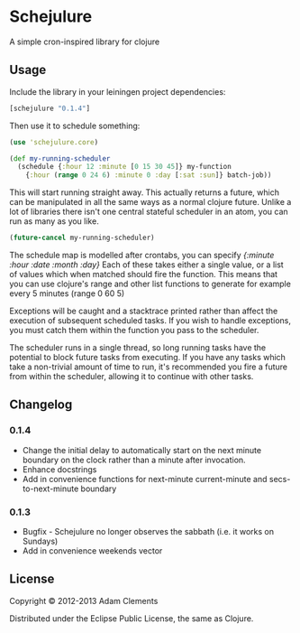 # Schejulure

A simple cron-inspired library for clojure

## Usage

Include the library in your leiningen project dependencies:

```clojure
[schejulure "0.1.4"]
```

Then use it to schedule something:

```clojure
(use 'schejulure.core)

(def my-running-scheduler
  (schedule {:hour 12 :minute [0 15 30 45]} my-function
    {:hour (range 0 24 6) :minute 0 :day [:sat :sun]} batch-job))
```

This will start running straight away. This actually returns a future, which can be manipulated in all the same ways as a normal clojure future. Unlike a lot of libraries there isn't one central stateful scheduler in an atom, you can run as many as you like.

```clojure
(future-cancel my-running-scheduler)
```

The schedule map is modelled after crontabs, you can specify _{:minute :hour :date :month :day}_
Each of these takes either a single value, or a list of values which when matched should fire the function. This means that you can use clojure's range and other list functions to generate for example every 5 minutes (range 0 60 5)

Exceptions will be caught and a stacktrace printed rather than affect
the execution of subsequent scheduled tasks. If you wish to handle
exceptions, you must catch them within the function you pass to the
scheduler.

The scheduler runs in a single thread, so long running tasks have the
potential to block future tasks from executing. If you have any tasks
which take a non-trivial amount of time to run, it's recommended you
fire a future from within the scheduler, allowing it to continue with
other tasks.

## Changelog

### 0.1.4

* Change the initial delay to automatically start on the next minute boundary on the clock rather than a minute after invocation.
* Enhance docstrings
* Add in convenience functions for next-minute current-minute and secs-to-next-minute boundary

### 0.1.3

* Bugfix - Schejulure no longer observes the sabbath (i.e. it works on Sundays)
* Add in convenience weekends vector

## License

Copyright © 2012-2013 Adam Clements

Distributed under the Eclipse Public License, the same as Clojure.
